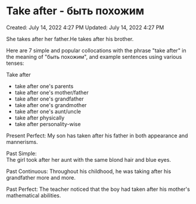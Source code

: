 # Take after - быть похожим

Created: July 14, 2022 4:27 PM
Updated: July 14, 2022 4:27 PM

She takes after her father.He takes after his brother.

Here are 7 simple and popular collocations with the phrase "take after" in the meaning of "быть похожим", and example sentences using various tenses:

Take after
- take after one's parents  
- take after one's mother/father
- take after one's grandfather 
- take after one's grandmother
- take after one's aunt/uncle
- take after physically  
- take after personality-wise

Present Perfect:
My son has taken after his father in both appearance and mannerisms.

Past Simple:  
The girl took after her aunt with the same blond hair and blue eyes.

Past Continuous: 
Throughout his childhood, he was taking after his grandfather more and more.

Past Perfect:
The teacher noticed that the boy had taken after his mother's mathematical abilities.